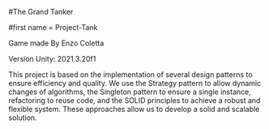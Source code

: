 #The Grand Tanker

#first name = Project-Tank

Game made By Enzo Coletta

Version Unity: 2021.3.20f1

This project is based on the implementation of several design patterns to ensure efficiency and quality. We use the Strategy pattern to allow dynamic changes of algorithms, the Singleton pattern to ensure a single instance, refactoring to reuse code, and the SOLID principles to achieve a robust and flexible system. These approaches allow us to develop a solid and scalable solution.

[github]: https://github.com/BiscupidTea/Project-Tank
[itch.io]: https://biscupidtea.itch.io/the-grand-tanker
